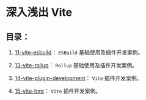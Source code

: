 # 深入浅出 Vite

## 目录：

1. [11-vite-esbuild](./examples/11-vite-esbuild/)： `ESBuild` 基础使用及插件开发案例。

2. [13-vite-rollup](./examples/13-vite-rollup/)： `Rollup` 基础使用及插件开发案例。

3. [14-vite-plugin-development](./examples/14-vite-plugin-development/)： `Vite` 插件开发案例。

4. [15-vite-hmr](./examples/15-vite-hmr/)： `Vite` 插件开发案例。
